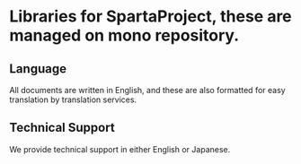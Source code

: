 # Libraries for SpartaProject, these are managed on mono repository.

## Language

All documents are written in English, and these are also formatted for easy translation by translation services.

## Technical Support

We provide technical support in either English or Japanese.
